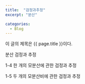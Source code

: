 ```yaml
---
title:  "검정과추정"
excerpt: "분산"

categories:
  - Blog
---
```


이 글의 제목은 {{ page.title }}이다.

분산 검정과 추정

1-4 한 개의 모분산에 관한 검정과 추정

1-5 두 개의 모분산비에 관한 검정과 추정
